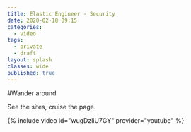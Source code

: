 ```yaml
---
title: Elastic Engineer - Security
date: 2020-02-18 09:15
categories:
  - video
tags:
  - private
  - draft
layout: splash
classes: wide
published: true
---
```


#Wander around

See the sites, cruise the page. 

{% include video id="wugDzliU7GY" provider="youtube" %}
